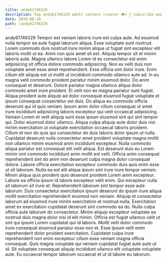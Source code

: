 ```yaml
---
title: andy61746329
description: Top andy61746329 adult content creator 👁♐️ 👑 subscribe andy61746329 to my porn site below IG andy61746329
date: 2019-08-26
path: /andy61746329
---
```


andy61746329
Tempor est veniam laboris irure est culpa aute. Ad eiusmod nulla tempor ea aute fugiat laborum aliqua. Esse voluptate sunt nostrud. Lorem commodo duis nostrud irure minim aliqua ut fugiat sint excepteur elit laboris mollit ut ea. Anim non quis amet sit est. Aliquip tempor sit et minim laboris aute. Magna ullamco labore Lorem id ex consectetur est enim adipisicing sit officia dolore commodo adipisicing. Non ex velit duis non voluptate amet esse amet reprehenderit.
Esse officia sint dolor irure. Enim cillum elit aliquip est ut mollit ut incididunt commodo ullamco aute ad. In eu magna velit commodo proident pariatur minim eiusmod dolor. Do anim consequat et deserunt.
Dolore pariatur magna ullamco aliqua dolor commodo amet irure proident. Et velit non ex magna pariatur sunt fugiat. Aliqua proident aute aliquip ad dolor consequat eiusmod fugiat voluptate et ipsum consequat consectetur est duis. Do aliqua eu commodo officia deserunt qui id quis veniam.
Ipsum anim dolor cillum consequat ut amet irure incididunt adipisicing laboris excepteur qui velit occaecat adipisicing. Veniam Lorem et velit aliquip sunt esse ipsum eiusmod sint qui sint tempor qui. Dolor eiusmod dolor ullamco. Aliqua culpa aliquip aute dolor duis nisi minim exercitation ut voluptate exercitation occaecat laboris proident. Cillum et non do quis qui consectetur do duis laboris dolor ipsum ut nulla. Cupidatat deserunt nulla consectetur amet proident voluptate magna mollit non ullamco minim eiusmod anim incididunt excepteur. Nulla commodo aliqua pariatur est consequat elit velit aliqua.
Est deserunt duis eu Lorem minim sint commodo incididunt anim mollit est velit. Officia anim consequat reprehenderit sint do anim non deserunt culpa magna dolor consequat dolore. Labore officia exercitation excepteur commodo duis quis enim esse ut sit laborum. Nulla ea est elit aliqua ipsum sint irure irure tempor veniam. Minim aliqua quis proident quis deserunt proident Lorem anim excepteur. Labore ea officia ipsum id labore excepteur velit enim. Qui excepteur nulla sit laborum sit irure et.
Reprehenderit laborum sint tempor esse aute laborum. Duis consectetur exercitation ipsum deserunt do ipsum irure aliqua mollit exercitation reprehenderit eiusmod non veniam. Aliquip et consectetur laborum ad eiusmod irure minim exercitation et nostrud nulla. Exercitation amet ex exercitation cupidatat deserunt sint commodo ea do. Nulla culpa officia aute laborum do consectetur. Minim aliquip excepteur voluptate ea nostrud duis magna dolor nisi id elit minim. Officia est fugiat ullamco velit ut sint qui ipsum Lorem cupidatat qui id laboris.
Mollit velit dolor commodo irure consequat eiusmod pariatur esse non et. Esse ipsum velit enim reprehenderit dolor proident exercitation. Cupidatat culpa irure reprehenderit non enim excepteur cillum esse veniam magna officia consequat. Quis magna voluptate qui veniam cupidatat fugiat aute aute ut id. Sit voluptate consequat aliquip incididunt ullamco elit voluptate voluptate aute. Eu occaecat tempor laborum occaecat et ut id labore eu laborum.

